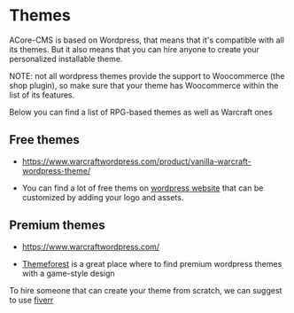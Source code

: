 # Themes

ACore-CMS is based on Wordpress, that means that it's compatible with all its themes.
But it also means that you can hire anyone to create your personalized installable theme.

NOTE: not all wordpress themes provide the support to Woocommerce (the shop plugin), so make sure that your theme has Woocommerce within the list of its features.

Below you can find a list of RPG-based themes as well as Warcraft ones

## Free themes

* https://www.warcraftwordpress.com/product/vanilla-warcraft-wordpress-theme/

* You can find a lot of free thems on [wordpress website](https://wordpress.org/themes) that can be customized by adding your logo and assets.
 

## Premium themes

* https://www.warcraftwordpress.com/

* [Themeforest](https://themeforest.net/category/wordpress?tags=gaming) is a great place where to find premium wordpress themes with a game-style design



To hire someone that can create your theme from scratch, we can suggest to use [fiverr](https://www.fiverr.com/categories/programming-tech/wordpress-services/customization?source=category_filters)
